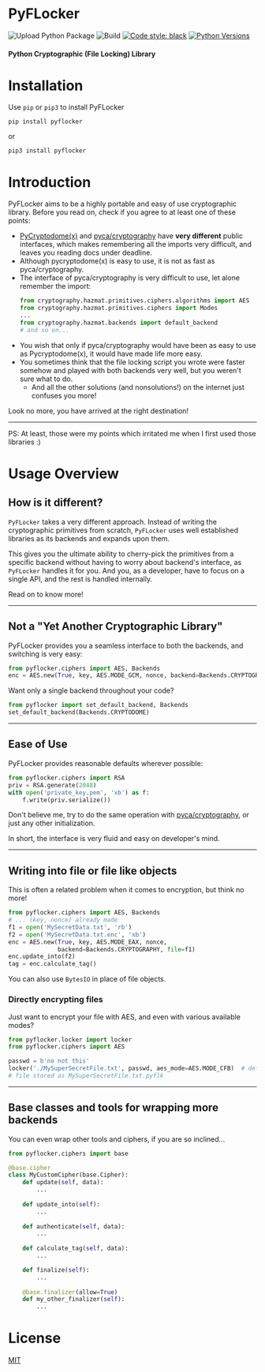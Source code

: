 # PyFLocker
![Upload Python Package](https://github.com/arunanshub/pyflocker/workflows/Upload%20Python%20Package/badge.svg)
![Build](https://github.com/arunanshub/pyflocker/workflows/Build/badge.svg)
[![Code style: black](https://img.shields.io/badge/code%20style-black-000000.svg)](https://github.com/psf/black)
[![Python Versions](https://img.shields.io/pypi/pyversions/PyFLocker?label=Python%20Versions)](https://pypi.org/project/PyFLocker)

#### Python Cryptographic (File Locking) Library

# Installation

Use `pip` or `pip3` to install PyFLocker

    pip install pyflocker

or

    pip3 install pyflocker

# Introduction

PyFLocker aims to be a highly portable and easy of use cryptographic library.
Before you read on, check if you agree to at least one of these points:

-   [PyCryptodome(x)][pycrypto] and [pyca/cryptography][pyca] have **very different** public interfaces,
    which makes remembering all the imports very difficult, and leaves you reading docs under deadline.
-   Although pycryptodome(x) is easy to use, it is not as fast as pyca/cryptography.
-   The interface of pyca/cryptography is very difficult to use, let alone remember the import:
    ```python
    from cryptography.hazmat.primitives.ciphers.algorithms import AES
    from cryptography.hazmat.primitives.ciphers import Modes
    ...
    from cryptography.hazmat.backends import default_backend
    # and so on...
    ```
-   You wish that only if pyca/cryptography would have been as easy to use as Pycryptodome(x), it would
    have made life more easy.
-   You sometimes think that the file locking script you wrote were faster somehow and played with both
    backends very well, but you weren't sure what to do.
	-   And all the other solutions (and nonsolutions!) on the internet just confuses you more!

Look no more, you have arrived at the right destination!

* * *

PS: At least, those were my points which irritated me when I first used those libraries :)

# Usage Overview

## How is it different?

`PyFLocker` takes a very different approach. Instead of writing the cryptographic
primitives from scratch, `PyFLocker` uses well established libraries as its
backends and expands upon them.

This gives you the ultimate ability to cherry-pick the primitives from a specific
backend without having to worry about backend's interface, as `PyFLocker` handles
it for you. And you, as a developer, have to focus on a single API, and the rest
is handled internally.

Read on to know more!

* * *

## Not a "Yet Another Cryptographic Library"

PyFLocker provides you a seamless interface to both the backends, and switching is very easy:

```python
from pyflocker.ciphers import AES, Backends
enc = AES.new(True, key, AES.MODE_GCM, nonce, backend=Backends.CRYPTOGRAPHY)
```

Want only a single backend throughout your code?

```python
from pyflocker import set_default_backend, Backends
set_default_backend(Backends.CRYPTODOME)
```

* * *

## Ease of Use

PyFLocker provides reasonable defaults wherever possible:

```python
from pyflocker.ciphers import RSA
priv = RSA.generate(2048)
with open('private_key.pem', 'xb') as f:
    f.write(priv.serialize())
```

Don't believe me, try to do the same operation with [pyca/cryptography][pyca_vs_self],
or just any other initialization.

In short, the interface is very fluid and easy on developer's mind.

* * *

## Writing into file or file like objects

This is often a related problem when it comes to encryption, but think no more!

```python
from pyflocker.ciphers import AES, Backends
# ... (key, nonce) already made
f1 = open('MySecretData.txt', 'rb')
f2 = open('MySecretData.txt.enc', 'xb')
enc = AES.new(True, key, AES.MODE_EAX, nonce,
              backend=Backends.CRYPTOGRAPHY, file=f1)
enc.update_into(f2)
tag = enc.calculate_tag()
```

You can also use `BytesIO` in place of file objects.

### Directly encrypting files

Just want to encrypt your file with AES, and even with various available modes?

```python
from pyflocker.locker import locker
from pyflocker.ciphers import AES

passwd = b'no not this'
locker('./MySuperSecretFile.txt', passwd, aes_mode=AES.MODE_CFB)  # default is AES-GCM-256
# file stored as MySuperSecretFile.txt.pyflk
```

* * *

## Base classes and tools for wrapping more backends

You can even wrap other tools and ciphers, if you are so inclined...

```python
from pyflocker.ciphers import base

@base.cipher
class MyCustomCipher(base.Cipher):
    def update(self, data):
        ...
    
    def update_into(self):
        ...
 
    def authenticate(self, data):
        ...
 
    def calculate_tag(self, data):
        ...

    def finalize(self):
        ...
    
    @base.finalizer(allow=True)
    def my_other_finalizer(self):
        ...
```

# License

[MIT](https://choosealicense.com/licenses/mit/)

[pycrypto]: <https://github.com/Legrandin/pycryptodome>

[pyca]: <https://github.com/pyca/cryptography>

[pyca_vs_self]: <https://cryptography.io/en/latest/hazmat/primitives/asymmetric/rsa/?highlight=RSA#key-serialization>
